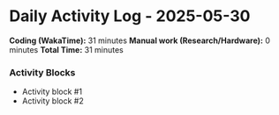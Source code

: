 # Daily Activity Log - 2025-05-30

**Coding (WakaTime):** 31 minutes
**Manual work (Research/Hardware):** 0 minutes
**Total Time:** 31 minutes

### Activity Blocks
- Activity block #1
- Activity block #2

